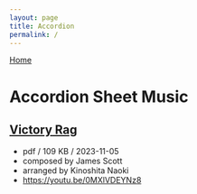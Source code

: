 ```yaml
---
layout: page
title: Accordion
permalink: /
---
```


[Home](https://aizentranza.github.io)

# Accordion Sheet Music

## [Victory Rag](VictoryRag.pdf)
- pdf / 109 KB / 2023-11-05
- composed by James Scott
- arranged by Kinoshita Naoki
- https://youtu.be/0MXlVDEYNz8
